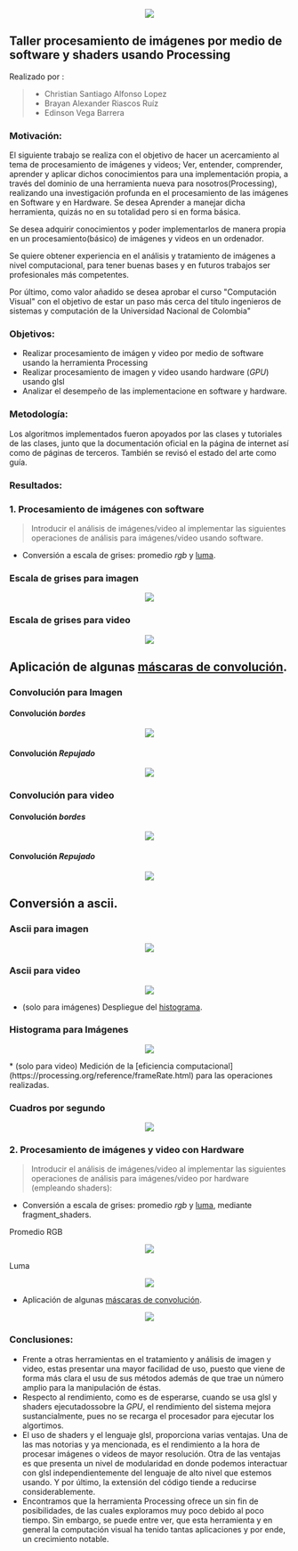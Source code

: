 <p align="center">  <img src="https://minas.medellin.unal.edu.co/proyectos/estudiocarga-amva/images/imagenes/10.jpg"> </p>

## Taller procesamiento de imágenes por medio de software y shaders usando Processing

Realizado por : 
> * Christian Santiago Alfonso Lopez
> * Brayan Alexander Riascos Ruíz
> * Edinson Vega Barrera

### Motivación: 
  El siguiente trabajo se realiza con el objetivo de hacer un acercamiento al tema de procesamiento de imágenes y videos; Ver, entender, comprender, aprender y aplicar dichos conocimientos para una implementación propia, a través del dominio de una herramienta nueva para nosotros(Processing), realizando una investigación profunda en el procesamiento de las imágenes en Software y en Hardware. Se desea Aprender a manejar dicha herramienta, quizás no en su totalidad pero si en forma básica.

Se desea adquirir conocimientos y poder implementarlos de manera propia en un procesamiento(básico) de imágenes y videos en un ordenador.

Se quiere obtener experiencia en el análisis y tratamiento de imágenes a nivel computacional, para tener buenas bases y en futuros trabajos ser profesionales más competentes.

Por último, como valor añadido se desea aprobar el curso "Computación Visual" con el objetivo de estar un paso más cerca del título ingenieros de sistemas y computación de la Universidad Nacional de Colombia"

### Objetivos: 
 * Realizar procesamiento de imágen y video por medio de software usando la herramienta Processing
 * Realizar procesamiento de imagen y video usando hardware (_GPU_)  usando glsl
 * Analizar el desempeño de las implementacione en software y hardware. 

### Metodología: 
  Los algoritmos implementados fueron apoyados por las clases y tutoriales de las clases, junto que la documentación oficial en la página de internet así como de páginas de terceros. También se revisó el estado del arte como guía.
  
### Resultados:

### 1. Procesamiento de imágenes con software 

> Introducir el análisis de imágenes/video al implementar las siguientes operaciones de análisis para imágenes/video usando software.

* Conversión a escala de grises: promedio _rgb_ y [luma](https://en.wikipedia.org/wiki/HSL_and_HSV#Disadvantages).
### Escala de grises para imagen

<p align="center">  <img src="https://github.com/csalfonsol/C.Visual_2020-l/blob/master/images/1.png"> </p>

### Escala de grises para video

<p align="center">  <img src="https://github.com/csalfonsol/C.Visual_2020-l/blob/master/images/6.gif" loop=infinite> </p>

## Aplicación de algunas [máscaras de convolución](https://en.wikipedia.org/wiki/Kernel_(image_processing)).

### Convolución para Imagen
#### Convolución *bordes*
<p align="center">  <img src="https://github.com/csalfonsol/C.Visual_2020-l/blob/master/images/2.png"> </p>

#### Convolución *Repujado*
<p align="center">  <img src="https://github.com/csalfonsol/C.Visual_2020-l/blob/master/images/3.png"> </p>

### Convolución para video
#### Convolución *bordes*
<p align="center">  <img src="https://github.com/csalfonsol/C.Visual_2020-l/blob/master/images/5.gif"> </p>

#### Convolución *Repujado*
<p align="center">  <img src="https://github.com/csalfonsol/C.Visual_2020-l/blob/master/images/7.gif"> </p>

## Conversión a ascii.

### Ascii para imagen

<p align="center">  <img src="https://github.com/csalfonsol/C.Visual_2020-l/blob/master/images/4.png"> </p>

### Ascii para video

<p align="center">  <img src="https://github.com/csalfonsol/C.Visual_2020-l/blob/master/images/8.gif"> </p>

* (solo para imágenes) Despliegue del [histograma](https://en.wikipedia.org/wiki/Image_histogram).

### Histograma para Imágenes

<p align="center">  <img src="https://github.com/csalfonsol/C.Visual_2020-l/blob/master/images/10.png"> </p>
* (solo para video) Medición de la [eficiencia computacional](https://processing.org/reference/frameRate.html) para las operaciones realizadas.

 ### Cuadros por segundo

<p align="center">  <img src="https://github.com/csalfonsol/C.Visual_2020-l/blob/master/images/11.gif"> </p>

### 2. Procesamiento de imágenes y video con Hardware

> Introducir el análisis de imágenes/video al implementar las siguientes operaciones de análisis para imágenes/video por hardware (empleando shaders):

* Conversión a escala de grises: promedio _rgb_ y [luma](https://en.wikipedia.org/wiki/HSL_and_HSV#Disadvantages), mediante fragment_shaders.


Promedio RGB
<p align="center">  <img src="https://github.com/csalfonsol/C.Visual_2020-l/blob/master/images/11.png"> </p>

Luma
<p align="center">  <img src="https://github.com/csalfonsol/C.Visual_2020-l/blob/master/images/12.png"> </p>

* Aplicación de algunas [máscaras de convolución](https://en.wikipedia.org/wiki/Kernel_(image_processing)).
<p align="center">  <img src="https://github.com/csalfonsol/C.Visual_2020-l/blob/master/images/13.png"> </p>


### Conclusiones: 

- Frente a otras herramientas en el tratamiento y análisis de imagen y video, estas presentar una mayor facilidad de uso, puesto que viene de forma más clara el usu de sus métodos además de que trae un número amplio para la manipulación de éstas. 
- Respecto al rendimiento, como es de esperarse, cuando se usa glsl y shaders ejecutadossobre la _GPU_, el rendimiento del sistema mejora sustancialmente, pues no se recarga el procesador para ejecutar los algortimos.
- El uso de shaders y el lenguaje glsl, proporciona varias ventajas. Una de las mas notorias y ya mencionada, es el rendimiento a la hora de procesar imágenes o videos de mayor resolución. Otra de las ventajas es que presenta un nivel de modularidad en donde podemos interactuar con glsl independientemente del lenguaje de alto nivel que estemos usando. Y por último, la extensión del código tiende a reducirse considerablemente.
- Encontramos que la herramienta Processing ofrece un sin fin de posibilidades, de las cuales exploramos muy poco debido al poco tiempo. Sin embargo, se puede entre ver, que esta herramienta y en general la computación visual ha tenido tantas aplicaciones y por ende, un crecimiento notable.
